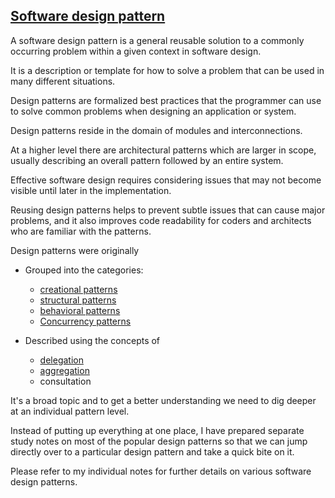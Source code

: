 [Software design pattern](https://en.wikipedia.org/wiki/Software_design_pattern)
----------

A software design pattern is a general reusable solution to a commonly occurring problem within a given context in software design.

It is a description or template for how to solve a problem that can be used in many different situations.

Design patterns are formalized best practices that the programmer can use to solve common problems when designing an application or system.

Design patterns reside in the domain of modules and interconnections.

At a higher level there are architectural patterns which are larger in scope, usually describing an overall pattern followed by an entire system.

Effective software design requires considering issues that may not become visible until later in the implementation.

Reusing design patterns helps to prevent subtle issues that can cause major problems, and it also improves code readability for coders and architects who are familiar with the patterns.

Design patterns were originally
-	Grouped into the categories:
    -  [creational patterns](https://en.wikipedia.org/wiki/Creational_pattern)
    -  [structural patterns](https://en.wikipedia.org/wiki/Structural_pattern)
    -  [behavioral patterns](https://en.wikipedia.org/wiki/Behavioral_pattern)
    -  [Concurrency patterns](https://en.wikipedia.org/wiki/Concurrency_pattern)

-	Described using the concepts of
    -  [delegation](https://en.wikipedia.org/wiki/Delegation_(programming))
    -  [aggregation](https://en.wikipedia.org/wiki/Aggregation_(object-oriented_programming))
    -  consultation

It's a broad topic and to get a better understanding we need to dig deeper at an individual pattern level. 

Instead of putting up everything at one place, I have prepared separate study notes on most of the popular design patterns so that we can jump directly over to a particular design pattern and take a quick bite on it. 

Please refer to my individual notes for further details on various software design patterns.

